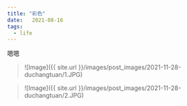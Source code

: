 ```yaml
---
title: "彩色"
date:   2021-08-16
tags:
  - life
---
```


嗯嗯


> ![Image]({{ site.url }}/images/post_images/2021-11-28-duchangtuan/1.JPG)

> ![Image]({{ site.url }}/images/post_images/2021-11-28-duchangtuan/2.JPG)
